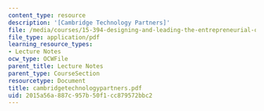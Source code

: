 ```yaml
---
content_type: resource
description: '[Cambridge Technology Partners]'
file: /media/courses/15-394-designing-and-leading-the-entrepreneurial-organization-spring-2003/2015a56a887c957b50f1cc879572bbc2_cambridgetechnologypartners.pdf
file_type: application/pdf
learning_resource_types:
- Lecture Notes
ocw_type: OCWFile
parent_title: Lecture Notes
parent_type: CourseSection
resourcetype: Document
title: cambridgetechnologypartners.pdf
uid: 2015a56a-887c-957b-50f1-cc879572bbc2
---
```


